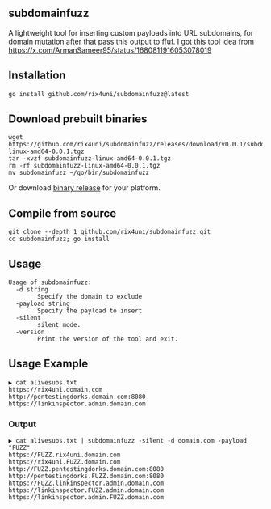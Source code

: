 ## subdomainfuzz

A lightweight tool for inserting custom payloads into URL subdomains, for domain mutation after that pass this output to ffuf. I got this tool idea from https://x.com/ArmanSameer95/status/1680811916053078019

## Installation
```
go install github.com/rix4uni/subdomainfuzz@latest
```

## Download prebuilt binaries
```
wget https://github.com/rix4uni/subdomainfuzz/releases/download/v0.0.1/subdomainfuzz-linux-amd64-0.0.1.tgz
tar -xvzf subdomainfuzz-linux-amd64-0.0.1.tgz
rm -rf subdomainfuzz-linux-amd64-0.0.1.tgz
mv subdomainfuzz ~/go/bin/subdomainfuzz
```
Or download [binary release](https://github.com/rix4uni/subdomainfuzz/releases) for your platform.

## Compile from source
```
git clone --depth 1 github.com/rix4uni/subdomainfuzz.git
cd subdomainfuzz; go install
```

## Usage
```
Usage of subdomainfuzz:
  -d string
        Specify the domain to exclude
  -payload string
        Specify the payload to insert
  -silent
        silent mode.
  -version
        Print the version of the tool and exit.
```

## Usage Example
```
▶ cat alivesubs.txt
https://rix4uni.domain.com
http://pentestingdorks.domain.com:8080
https://linkinspector.admin.domain.com
```

### Output
```
▶ cat alivesubs.txt | subdomainfuzz -silent -d domain.com -payload "FUZZ"
https://FUZZ.rix4uni.domain.com
https://rix4uni.FUZZ.domain.com
http://FUZZ.pentestingdorks.domain.com:8080
http://pentestingdorks.FUZZ.domain.com:8080
https://FUZZ.linkinspector.admin.domain.com
https://linkinspector.FUZZ.admin.domain.com
https://linkinspector.admin.FUZZ.domain.com
```
